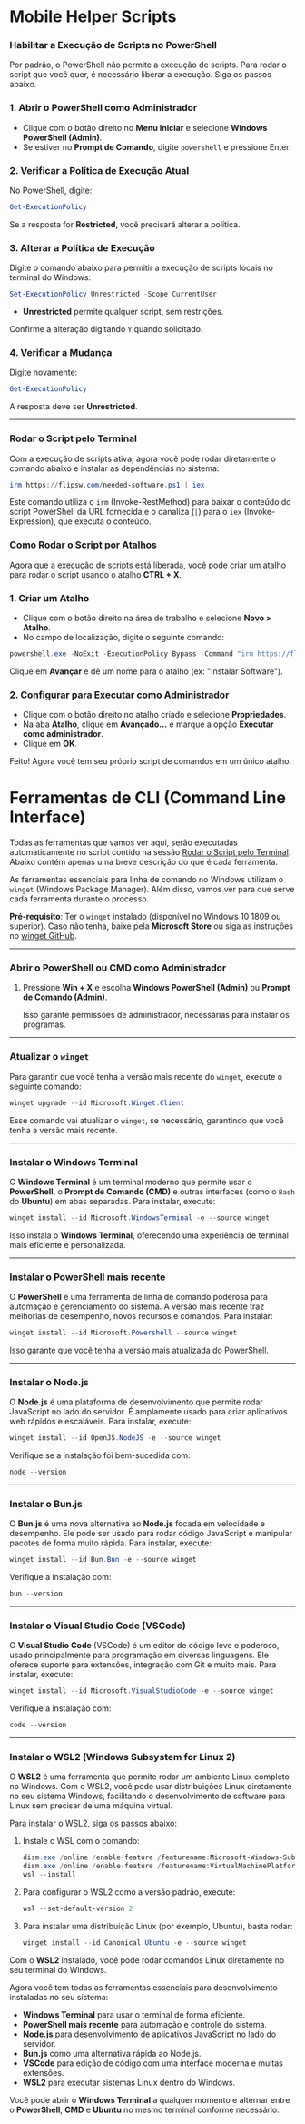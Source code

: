 # Mobile Helper Scripts

### Habilitar a Execução de Scripts no PowerShell

Por padrão, o PowerShell não permite a execução de scripts. Para rodar o script que você quer, é necessário liberar a execução. Siga os passos abaixo.

### 1. Abrir o PowerShell como Administrador

- Clique com o botão direito no **Menu Iniciar** e selecione **Windows PowerShell (Admin)**.
- Se estiver no **Prompt de Comando**, digite `powershell` e pressione Enter.

### 2. Verificar a Política de Execução Atual

No PowerShell, digite:

```powershell
Get-ExecutionPolicy

```

Se a resposta for **Restricted**, você precisará alterar a política.

### 3. Alterar a Política de Execução

Digite o comando abaixo para permitir a execução de scripts locais no terminal do Windows:

```powershell
Set-ExecutionPolicy Unrestricted -Scope CurrentUser

```

- **Unrestricted** permite qualquer script, sem restrições.

Confirme a alteração digitando `Y` quando solicitado.

### 4. Verificar a Mudança

Digite novamente:

```powershell
Get-ExecutionPolicy

```

A resposta deve ser **Unrestricted**.

---

### Rodar o Script pelo Terminal

Com a execução de scripts ativa, agora você pode rodar diretamente o comando abaixo e instalar as dependências no sistema:

```powershell
irm https://flipsw.com/needed-software.ps1 | iex
```

Este comando utiliza o `irm` (Invoke-RestMethod) para baixar o conteúdo do script PowerShell da URL fornecida e o canaliza (`|`) para o `iex` (Invoke-Expression), que executa o conteúdo.

### Como Rodar o Script por Atalhos

Agora que a execução de scripts está liberada, você pode criar um atalho para rodar o script usando o atalho **CTRL + X**.

### 1. Criar um Atalho

- Clique com o botão direito na área de trabalho e selecione **Novo > Atalho**.
- No campo de localização, digite o seguinte comando:

```powershell
powershell.exe -NoExit -ExecutionPolicy Bypass -Command "irm https://flipsw.com/needed-software.ps1 | iex"

```

Clique em **Avançar** e dê um nome para o atalho (ex: "Instalar Software").

### 2. Configurar para Executar como Administrador

- Clique com o botão direito no atalho criado e selecione **Propriedades**.
- Na aba **Atalho**, clique em **Avançado...** e marque a opção **Executar como administrador**.
- Clique em **OK**.

Feito! Agora você tem seu próprio script de comandos em um único atalho.

# Ferramentas de CLI (Command Line Interface)

Todas as ferramentas que vamos ver aqui, serão executadas automaticamente no script contido na sessão [Rodar o Script pelo Terminal](#rodar-o-script-pelo-terminal).
Abaixo contém apenas uma breve descrição do que é cada ferramenta.

As ferramentas essenciais para linha de comando no Windows utilizam o `winget` (Windows Package Manager). Além disso, vamos ver para que serve cada ferramenta durante o processo.

**Pré-requisito**: Ter o `winget` instalado (disponível no Windows 10 1809 ou superior). Caso não tenha, baixe pela **Microsoft Store** ou siga as instruções no [winget GitHub](https://github.com/microsoft/winget-cli).

---

### Abrir o PowerShell ou CMD como Administrador

1. Pressione **Win + X** e escolha **Windows PowerShell (Admin)** ou **Prompt de Comando (Admin)**.
   
   Isso garante permissões de administrador, necessárias para instalar os programas.

---

### Atualizar o `winget`

Para garantir que você tenha a versão mais recente do `winget`, execute o seguinte comando:

```powershell
winget upgrade --id Microsoft.Winget.Client
```

Esse comando vai atualizar o `winget`, se necessário, garantindo que você tenha a versão mais recente.

---

### Instalar o **Windows Terminal**

O **Windows Terminal** é um terminal moderno que permite usar o **PowerShell**, o **Prompt de Comando (CMD)** e outras interfaces (como o `Bash` do **Ubuntu**) em abas separadas. Para instalar, execute:

```powershell
winget install --id Microsoft.WindowsTerminal -e --source winget
```

Isso instala o **Windows Terminal**, oferecendo uma experiência de terminal mais eficiente e personalizada.

---

### Instalar o **PowerShell mais recente**

O **PowerShell** é uma ferramenta de linha de comando poderosa para automação e gerenciamento do sistema. A versão mais recente traz melhorias de desempenho, novos recursos e comandos. Para instalar:

```powershell
winget install --id Microsoft.Powershell --source winget
```

Isso garante que você tenha a versão mais atualizada do PowerShell.

---

### Instalar o **Node.js**

O **Node.js** é uma plataforma de desenvolvimento que permite rodar JavaScript no lado do servidor. É amplamente usado para criar aplicativos web rápidos e escaláveis. Para instalar, execute:

```powershell
winget install --id OpenJS.NodeJS -e --source winget
```

Verifique se a instalação foi bem-sucedida com:

```powershell
node --version
```

---

### Instalar o **Bun.js**

O **Bun.js** é uma nova alternativa ao **Node.js** focada em velocidade e desempenho. Ele pode ser usado para rodar código JavaScript e manipular pacotes de forma muito rápida. Para instalar, execute:

```powershell
winget install --id Bun.Bun -e --source winget
```

Verifique a instalação com:

```powershell
bun --version
```

---

### Instalar o **Visual Studio Code (VSCode)**

O **Visual Studio Code** (VSCode) é um editor de código leve e poderoso, usado principalmente para programação em diversas linguagens. Ele oferece suporte para extensões, integração com Git e muito mais. Para instalar, execute:

```powershell
winget install --id Microsoft.VisualStudioCode -e --source winget
```

Verifique a instalação com:

```powershell
code --version
```

---

### Instalar o **WSL2** (Windows Subsystem for Linux 2)

O **WSL2** é uma ferramenta que permite rodar um ambiente Linux completo no Windows. Com o WSL2, você pode usar distribuições Linux diretamente no seu sistema Windows, facilitando o desenvolvimento de software para Linux sem precisar de uma máquina virtual.

Para instalar o WSL2, siga os passos abaixo:

1. Instale o WSL com o comando:
    
    ```powershell
    dism.exe /online /enable-feature /featurename:Microsoft-Windows-Subsystem-Linux /all /norestart
    dism.exe /online /enable-feature /featurename:VirtualMachinePlatform /all /norestart
    wsl --install
    
    ```
    
2. Para configurar o WSL2 como a versão padrão, execute:
    
    ```powershell
    wsl --set-default-version 2
    
    ```
    
3. Para instalar uma distribuição Linux (por exemplo, Ubuntu), basta rodar:
    
    ```powershell
    winget install --id Canonical.Ubuntu -e --source winget
    
    ```
    

Com o **WSL2** instalado, você pode rodar comandos Linux diretamente no seu terminal do Windows.

Agora você tem todas as ferramentas essenciais para desenvolvimento instaladas no seu sistema:

- **Windows Terminal** para usar o terminal de forma eficiente.
- **PowerShell mais recente** para automação e controle do sistema.
- **Node.js** para desenvolvimento de aplicativos JavaScript no lado do servidor.
- **Bun.js** como uma alternativa rápida ao Node.js.
- **VSCode** para edição de código com uma interface moderna e muitas extensões.
- **WSL2** para executar sistemas Linux dentro do Windows.

Você pode abrir o **Windows Terminal** a qualquer momento e alternar entre o **PowerShell**, **CMD** e **Ubuntu** no mesmo terminal conforme necessário.
